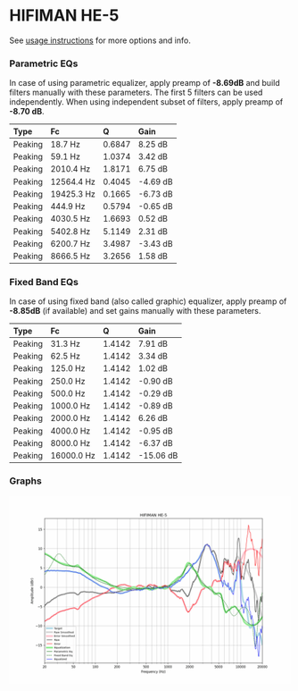 # HIFIMAN HE-5
See [usage instructions](https://github.com/jaakkopasanen/AutoEq#usage) for more options and info.

### Parametric EQs
In case of using parametric equalizer, apply preamp of **-8.69dB** and build filters manually
with these parameters. The first 5 filters can be used independently.
When using independent subset of filters, apply preamp of **-8.70 dB**.

| Type    | Fc         |      Q | Gain     |
|:--------|:-----------|:-------|:---------|
| Peaking | 18.7 Hz    | 0.6847 | 8.25 dB  |
| Peaking | 59.1 Hz    | 1.0374 | 3.42 dB  |
| Peaking | 2010.4 Hz  | 1.8171 | 6.75 dB  |
| Peaking | 12564.4 Hz | 0.4045 | -4.69 dB |
| Peaking | 19425.3 Hz | 0.1665 | -6.73 dB |
| Peaking | 444.9 Hz   | 0.5794 | -0.65 dB |
| Peaking | 4030.5 Hz  | 1.6693 | 0.52 dB  |
| Peaking | 5402.8 Hz  | 5.1149 | 2.31 dB  |
| Peaking | 6200.7 Hz  | 3.4987 | -3.43 dB |
| Peaking | 8666.5 Hz  | 3.2656 | 1.58 dB  |

### Fixed Band EQs
In case of using fixed band (also called graphic) equalizer, apply preamp of **-8.85dB**
(if available) and set gains manually with these parameters.

| Type    | Fc         |      Q | Gain      |
|:--------|:-----------|:-------|:----------|
| Peaking | 31.3 Hz    | 1.4142 | 7.91 dB   |
| Peaking | 62.5 Hz    | 1.4142 | 3.34 dB   |
| Peaking | 125.0 Hz   | 1.4142 | 1.02 dB   |
| Peaking | 250.0 Hz   | 1.4142 | -0.90 dB  |
| Peaking | 500.0 Hz   | 1.4142 | -0.29 dB  |
| Peaking | 1000.0 Hz  | 1.4142 | -0.89 dB  |
| Peaking | 2000.0 Hz  | 1.4142 | 6.26 dB   |
| Peaking | 4000.0 Hz  | 1.4142 | -0.95 dB  |
| Peaking | 8000.0 Hz  | 1.4142 | -6.37 dB  |
| Peaking | 16000.0 Hz | 1.4142 | -15.06 dB |

### Graphs
![](./HIFIMAN%20HE-5.png)